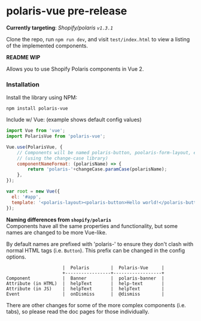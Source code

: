 # polaris-vue pre-release

**Currently targeting**: _Shopify/polaris `v1.3.1`_

Clone the repo, run `npm run dev`, and visit `test/index.html` to view a listing
of the implemented components.

**README WIP**

Allows you to use Shopify Polaris components in Vue 2.


### Installation
Install the library using NPM:
```
npm install polaris-vue
```
Include w/ Vue: (example shows default config values)
```js
import Vue from 'vue';
import PolarisVue from 'polaris-vue';

Vue.use(PolarisVue, {
    // Components will be named polaris-button, poolaris-form-layout, etc.
    // (using the change-case library)
    componentNameFormat: (polarisName) => {
        return 'polaris-'+changeCase.paramCase(polarisName);
    },
});

var root = new Vue({
  el: '#app',
  template: '<polaris-layout><polaris-button>Hello world!</polaris-button></polaris-layout>'
});
```


**Naming differences from `shopify/polaris`**  
Components have all the same properties and functionality, but some names are 
changed to be more Vue-like.

By default  names are prefixed with 'polaris-' to ensure they  don't clash with 
normal HTML tags (i.e. `Button`). This prefix can be changed in the config options.

```
                     |  Polaris        |  Polaris-Vue     |
                     +-----------------+------------------+
Component            |  Banner         |  polaris-banner  |
Attribute (in HTML)  |  helpText       |  help-text       |
Attribute (in JS)    |  helpText       |  helpText        |
Event                |  onDismiss      |  @dismiss        |

```

There are other changes for some of the more complex components (i.e. tabs), 
so please read the doc pages for those individually.